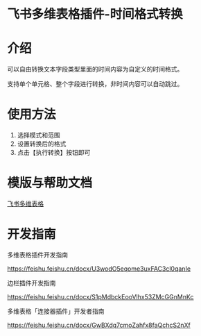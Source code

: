 # 飞书多维表格插件-时间格式转换

# 介绍

可以自由转换文本字段类型里面的时间内容为自定义的时间格式。

支持单个单元格、整个字段进行转换，非时间内容可以自动跳过。

# 使用方法

1. 选择模式和范围
2. 设置转换后的格式
3. 点击【执行转换】按钮即可

# 模版与帮助文档

[飞书多维表格](https://h1pyhdrylh8.feishu.cn/base/Br2ibNF6jaeRmns817rcmgHCnJZ)

# 开发指南

多维表格插件开发指南

https://feishu.feishu.cn/docx/U3wodO5eqome3uxFAC3cl0qanIe

边栏插件开发指南

https://feishu.feishu.cn/docx/S1pMdbckEooVlhx53ZMcGGnMnKc

多维表格「连接器插件」开发者指南

https://feishu.feishu.cn/docx/GwBXdq7cmoZahfx8faQchcS2nXf
